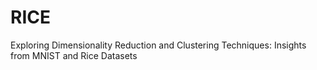 # RICE
Exploring Dimensionality Reduction and Clustering Techniques: Insights from MNIST and Rice Datasets 
